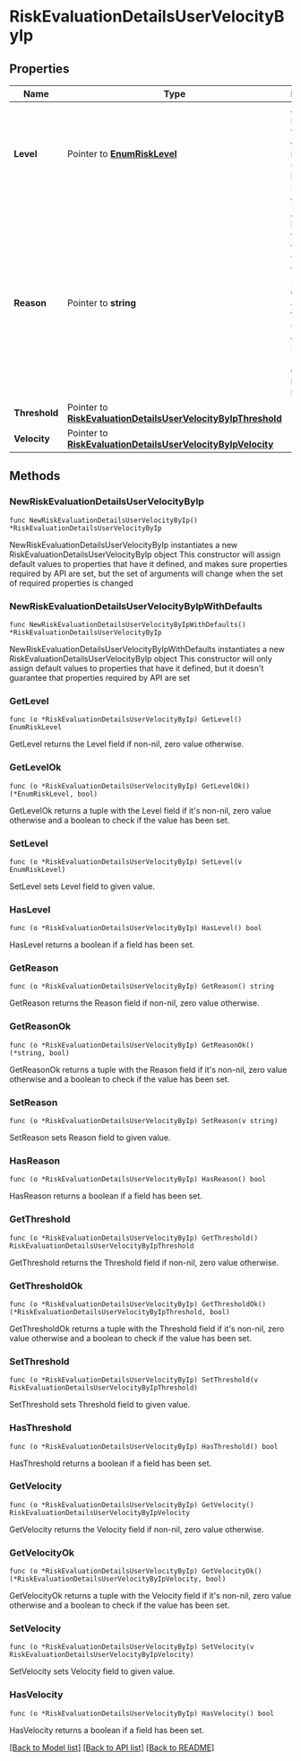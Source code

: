 # RiskEvaluationDetailsUserVelocityByIp

## Properties

Name | Type | Description | Notes
------------ | ------------- | ------------- | -------------
**Level** | Pointer to [**EnumRiskLevel**](EnumRiskLevel.md) | An enum indicating whether the calculated number of users per IP is LOW, MEDIUM, or HIGH. | [optional] 
**Reason** | Pointer to **string** | A string indicating the reason the user was flagged. For example \&quot;More than 250 users accessed IP address 1.1.1.1 during the last 1 hour.\&quot; | [optional] 
**Threshold** | Pointer to [**RiskEvaluationDetailsUserVelocityByIpThreshold**](RiskEvaluationDetailsUserVelocityByIpThreshold.md) |  | [optional] 
**Velocity** | Pointer to [**RiskEvaluationDetailsUserVelocityByIpVelocity**](RiskEvaluationDetailsUserVelocityByIpVelocity.md) |  | [optional] 

## Methods

### NewRiskEvaluationDetailsUserVelocityByIp

`func NewRiskEvaluationDetailsUserVelocityByIp() *RiskEvaluationDetailsUserVelocityByIp`

NewRiskEvaluationDetailsUserVelocityByIp instantiates a new RiskEvaluationDetailsUserVelocityByIp object
This constructor will assign default values to properties that have it defined,
and makes sure properties required by API are set, but the set of arguments
will change when the set of required properties is changed

### NewRiskEvaluationDetailsUserVelocityByIpWithDefaults

`func NewRiskEvaluationDetailsUserVelocityByIpWithDefaults() *RiskEvaluationDetailsUserVelocityByIp`

NewRiskEvaluationDetailsUserVelocityByIpWithDefaults instantiates a new RiskEvaluationDetailsUserVelocityByIp object
This constructor will only assign default values to properties that have it defined,
but it doesn't guarantee that properties required by API are set

### GetLevel

`func (o *RiskEvaluationDetailsUserVelocityByIp) GetLevel() EnumRiskLevel`

GetLevel returns the Level field if non-nil, zero value otherwise.

### GetLevelOk

`func (o *RiskEvaluationDetailsUserVelocityByIp) GetLevelOk() (*EnumRiskLevel, bool)`

GetLevelOk returns a tuple with the Level field if it's non-nil, zero value otherwise
and a boolean to check if the value has been set.

### SetLevel

`func (o *RiskEvaluationDetailsUserVelocityByIp) SetLevel(v EnumRiskLevel)`

SetLevel sets Level field to given value.

### HasLevel

`func (o *RiskEvaluationDetailsUserVelocityByIp) HasLevel() bool`

HasLevel returns a boolean if a field has been set.

### GetReason

`func (o *RiskEvaluationDetailsUserVelocityByIp) GetReason() string`

GetReason returns the Reason field if non-nil, zero value otherwise.

### GetReasonOk

`func (o *RiskEvaluationDetailsUserVelocityByIp) GetReasonOk() (*string, bool)`

GetReasonOk returns a tuple with the Reason field if it's non-nil, zero value otherwise
and a boolean to check if the value has been set.

### SetReason

`func (o *RiskEvaluationDetailsUserVelocityByIp) SetReason(v string)`

SetReason sets Reason field to given value.

### HasReason

`func (o *RiskEvaluationDetailsUserVelocityByIp) HasReason() bool`

HasReason returns a boolean if a field has been set.

### GetThreshold

`func (o *RiskEvaluationDetailsUserVelocityByIp) GetThreshold() RiskEvaluationDetailsUserVelocityByIpThreshold`

GetThreshold returns the Threshold field if non-nil, zero value otherwise.

### GetThresholdOk

`func (o *RiskEvaluationDetailsUserVelocityByIp) GetThresholdOk() (*RiskEvaluationDetailsUserVelocityByIpThreshold, bool)`

GetThresholdOk returns a tuple with the Threshold field if it's non-nil, zero value otherwise
and a boolean to check if the value has been set.

### SetThreshold

`func (o *RiskEvaluationDetailsUserVelocityByIp) SetThreshold(v RiskEvaluationDetailsUserVelocityByIpThreshold)`

SetThreshold sets Threshold field to given value.

### HasThreshold

`func (o *RiskEvaluationDetailsUserVelocityByIp) HasThreshold() bool`

HasThreshold returns a boolean if a field has been set.

### GetVelocity

`func (o *RiskEvaluationDetailsUserVelocityByIp) GetVelocity() RiskEvaluationDetailsUserVelocityByIpVelocity`

GetVelocity returns the Velocity field if non-nil, zero value otherwise.

### GetVelocityOk

`func (o *RiskEvaluationDetailsUserVelocityByIp) GetVelocityOk() (*RiskEvaluationDetailsUserVelocityByIpVelocity, bool)`

GetVelocityOk returns a tuple with the Velocity field if it's non-nil, zero value otherwise
and a boolean to check if the value has been set.

### SetVelocity

`func (o *RiskEvaluationDetailsUserVelocityByIp) SetVelocity(v RiskEvaluationDetailsUserVelocityByIpVelocity)`

SetVelocity sets Velocity field to given value.

### HasVelocity

`func (o *RiskEvaluationDetailsUserVelocityByIp) HasVelocity() bool`

HasVelocity returns a boolean if a field has been set.


[[Back to Model list]](../README.md#documentation-for-models) [[Back to API list]](../README.md#documentation-for-api-endpoints) [[Back to README]](../README.md)


